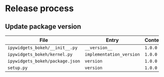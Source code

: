 # Release process

## Update package version

| File                            | Entry                    | Content  |
| ------------------------------- | ------------------------ | -------- |
| `ipywidgets_bokeh/__init__.py`  | `__version__`            | `1.0.0`  |
| `ipywidgets_bokeh/kernel.py`    | `implementation_version` | `1.0.0`  |
| `ipywidgets_bokeh/package.json` | `version`                | `1.0.0`  |
| `setup.py`                      | `version`                | `1.0.0`  |
